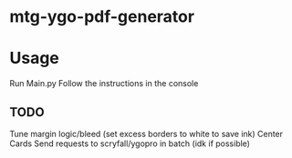 # mtg-ygo-pdf-generator

# Usage

Run Main.py
Follow the instructions in the console

## TODO
Tune margin logic/bleed (set excess borders to white to save ink)
Center Cards
Send requests to scryfall/ygopro in batch (idk if possible)
